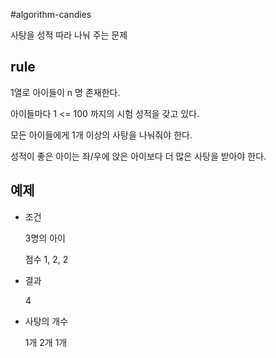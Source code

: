 #algorithm-candies

사탕을 성적 따라 나눠 주는 문제

## rule

1열로 아이들이 n 명 존재한다.

아이들마다 1 <= 100 까지의 시험 성적을 갖고 있다.

모든 아이들에게 1개 이상의 사탕을 나눠줘야 한다.

성적이 좋은 아이는 좌/우에 앉은 아이보다 더 많은 사탕을 받아야 한다.


## 예제

* 조건

	3명의 아이 

	점수 1, 2, 2

* 결과 
	
	4
	
* 사탕의 개수 

	1개 2개 1개 
